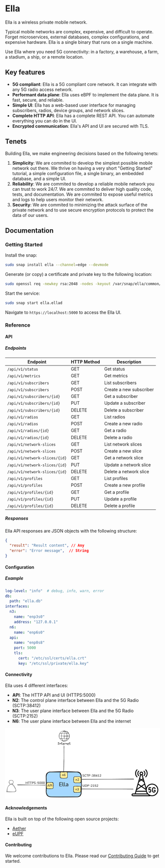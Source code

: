 # Ella

Ella is a wireless private mobile network.

Typical mobile networks are complex, expensive, and difficult to operate. Forget microservices, external databases, complex configurations, and expensive hardware. Ella is a single binary that runs on a single machine.

Use Ella where you need 5G connectivity: in a factory, a warehouse, a farm, a stadium, a ship, or a remote location.

## Key features

* **5G compliant**: Ella is a 5G compliant core network. It can integrate with any 5G radio access network.
* **Performant data plane**: Ella uses eBPF to implement the data plane. It is fast, secure, and reliable.
* **Simple UI**: Ella has a web-based user interface for managing subscribers, radios, device groups, and network slices.
* **Complete HTTP API**: Ella has a complete REST API. You can automate everything you can do in the UI.
* **Encrypted communication**: Ella's API and UI are secured with TLS.

## Tenets

Building Ella, we make engineering decisions based on the following tenets:
1. **Simplicity**: We are commited to develop the simplest possible mobile network out there. We thrive on having a very short "Getting Started" tutorial, a simple configuration file, a single binary, an embedded database, and a simple UI.
2. **Reliability**: We are commited to develop a reliable mobile network you can trust to work 24/7. We are commited to deliver high quality code, tests, and documentation. We are commited to expose useful metrics and logs to help users monitor their network.
3. **Security**: We are commited to minimizing the attack surface of the private network and to use secure encryption protocols to protect the data of our users.

## Documentation

### Getting Started

Install the snap:

```bash
sudo snap install ella --channel=edge --devmode
```

Generate (or copy) a certificate and private key to the following location:
```bash
sudo openssl req -newkey rsa:2048 -nodes -keyout /var/snap/ella/common/key.pem -x509 -days 1 -out /var/snap/ella/common/cert.pem -subj "/CN=example.com"
```

Start the service:
```bash
sudo snap start ella.ellad
```

Navigate to `https://localhost:5000` to access the Ella UI.

### Reference

#### API

##### Endpoints

| Endpoint                      | HTTP Method | Description             |
| ----------------------------- | ----------- | ----------------------- |
| `/api/v1/status`              | GET         | Get status              |
| `/api/v1/metrics`             | GET         | Get metrics             |
| `/api/v1/subscribers`         | GET         | List subscribers        |
| `/api/v1/subscribers`         | POST        | Create a new subscriber |
| `/api/v1/subscribers/{id}`    | GET         | Get a subscriber        |
| `/api/v1/subscribers/{id}`    | PUT         | Update a subscriber     |
| `/api/v1/subscribers/{id}`    | DELETE      | Delete a subscriber     |
| `/api/v1/radios`              | GET         | List radios             |
| `/api/v1/radios`              | POST        | Create a new radio      |
| `/api/v1/radios/{id}`         | GET         | Get a radio             |
| `/api/v1/radios/{id}`         | DELETE      | Delete a radio          |
| `/api/v1/network-slices`      | GET         | List network slices     |
| `/api/v1/network-slices`      | POST        | Create a new slice      |
| `/api/v1/network-slices/{id}` | GET         | Get a network slice     |
| `/api/v1/network-slices/{id}` | PUT         | Update a network slice  |
| `/api/v1/network-slices/{id}` | DELETE      | Delete a network slice  |
| `/api/v1/profiles`            | GET         | List profiles           |
| `/api/v1/profiles`            | POST        | Create a new profile    |
| `/api/v1/profiles/{id}`       | GET         | Get a profile           |
| `/api/v1/profiles/{id}`       | PUT         | Update a profile        |
| `/api/v1/profiles/{id}`       | DELETE      | Delete a profile        |

##### Responses

Ella API responses are JSON objects with the following structure:

```json
{
  "result": "Result content", // Any
  "error": "Error message",  // String
}
```

#### Configuration

##### Example

```yaml
log-level: "info"  # debug, info, warn, error
db:
  path: "ella.db"
interfaces: 
  n3: 
    name: "enp3s0"
    address: "127.0.0.1"
  n6:
    name: "enp6s0"
  api:
    name: "enp0s8"
    port: 5000
    tls:
      cert: "/etc/ssl/certs/ella.crt"
      key: "/etc/ssl/private/ella.key"
```

#### Connectivity

Ella uses 4 different interfaces:

- **API**: The HTTP API and UI (HTTPS:5000)
- **N2**: The control plane interface between Ella and the 5G Radio (SCTP:38412)
- **N3**: The user plane interface between Ella and the 5G Radio (SCTP:2152)
- **N6**: The user plane interface between Ella and the internet

![alt text](connectivity.png)

#### Acknowledgements

Ella is built on top of the following open source projects:
- [Aether](https://aetherproject.org/)
- [eUPF](https://github.com/edgecomllc/eupf)

#### Contributing

We welcome contributions to Ella. Please read our [Contributing Guide](CONTRIBUTING.md) to get started.
